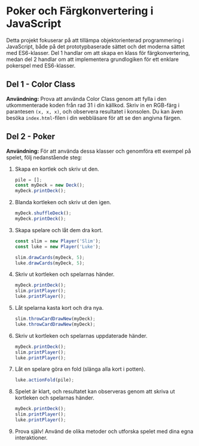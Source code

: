 # Poker och Färgkonvertering i JavaScript

Detta projekt fokuserar på att tillämpa objektorienterad programmering i JavaScript, både på det prototypbaserade sättet och det moderna sättet med ES6-klasser. Del 1 handlar om att skapa en klass för färgkonvertering, medan del 2 handlar om att implementera grundlogiken för ett enklare pokerspel med ES6-klasser.

## Del 1 - Color Class

**Användning:**
Prova att använda Color Class genom att fylla i den utkommenterade koden från rad 31 i din källkod. Skriv in en RGB-färg i parantesen `(x, x, x)`, och observera resultatet i konsolen. Du kan även besöka `index.html`-filen i din webbläsare för att se den angivna färgen.

## Del 2 - Poker

**Användning:**
För att använda dessa klasser och genomföra ett exempel på spelet, följ nedanstående steg:

1. Skapa en kortlek och skriv ut den.

    ```javascript
    pile = [];
    const myDeck = new Deck();
    myDeck.printDeck();
    ```

2. Blanda kortleken och skriv ut den igen.

    ```javascript
    myDeck.shuffleDeck();
    myDeck.printDeck();
    ```

3. Skapa spelare och låt dem dra kort.

    ```javascript
    const slim = new Player('Slim');
    const luke = new Player('Luke');
    
    slim.drawCards(myDeck, 5);
    luke.drawCards(myDeck, 5);
    ```

4. Skriv ut kortleken och spelarnas händer.

    ```javascript
    myDeck.printDeck();
    slim.printPlayer();
    luke.printPlayer();
    ```

5. Låt spelarna kasta kort och dra nya.

    ```javascript
    slim.throwCardDrawNew(myDeck);
    luke.throwCardDrawNew(myDeck);
    ```

6. Skriv ut kortleken och spelarnas uppdaterade händer.

    ```javascript
    myDeck.printDeck();
    slim.printPlayer();
    luke.printPlayer();
    ```

7. Låt en spelare göra en fold (slänga alla kort i potten).

    ```javascript
    luke.actionFold(pile);
    ```

8. Spelet är klart, och resultatet kan observeras genom att skriva ut kortleken och spelarnas händer.

    ```javascript
    myDeck.printDeck();
    slim.printPlayer();
    luke.printPlayer();
    ```

9. Prova själv! Använd de olika metoder och utforska spelet med dina egna interaktioner.
